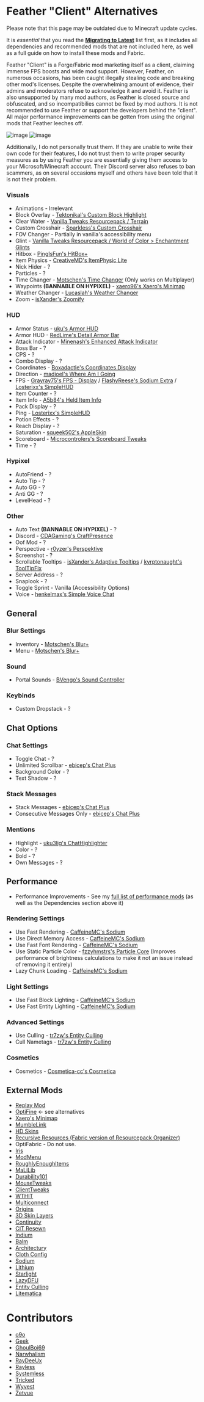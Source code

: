 # Feather "Client" Alternatives

Please note that this page may be outdated due to Minecraft update cycles.

It is *essential* that you read the **[Migrating to Latest](https://alternatives.microcontrollers.dev/latest/migrating)** list first, as it includes all dependencies and recommended mods that are not included here, as well as a full guide on how to install these mods and Fabric.

Feather "Client" is a Forge/Fabric mod marketing itself as a client, claiming immense FPS boosts and wide mod support.
However, Feather, on numerous occasions, has been caught illegally stealing code and breaking other mod's licenses.
Despite the overwhelming amount of evidence, their admins and moderators refuse to acknowledge it and avoid it.
Feather is also unsupported by many mod authors, as Feather is closed source and obfuscated, and so incompatibilies cannot
be fixed by mod authors. It is not recommended to use Feather or support the developers behind the "client". All major
performance improvements can be gotten from using the original mods that Feather leeches off.

![image](https://github.com/user-attachments/assets/ff8c5079-70e6-4d2e-9c40-78d2658338f3)
![image](https://github.com/user-attachments/assets/6c6f396c-ec98-4bb4-8f7d-fd0b751579d4)

Additionally, I do not personally trust them. If they are unable to write their own code for their features, I do not trust
them to write proper security measures as by using Feather you are essentially giving them access to your Microsoft/Minecraft
account. Their Discord server also refuses to ban scammers, as on several occasions myself and others have been told that it
is not their problem.

### Visuals

* Animations - Irrelevant
* Block Overlay - [Tektonikal's Custom Block Highlight](https://modrinth.com/mod/custom-block-highlight)
* Clear Water - [Vanilla Tweaks Resourcepack / Terrain](https://vanillatweaks.net/picker/resource-packs)
* Custom Crosshair - [Sparkless's Custom Crosshair](https://modrinth.com/mod/custom-crosshair-mod)
* FOV Changer - Partially in vanilla's accessibility menu
* Glint - [Vanilla Tweaks Resourcepack / World of Color > Enchantment Glints](https://vanillatweaks.net/picker/resource-packs)
* Hitbox - [PingIsFun's HitBox+](https://modrinth.com/mod/hitboxplus)
* Item Physics - [CreativeMD's ItemPhysic Lite](https://modrinth.com/mod/itemphysic-lite)
* Nick Hider - ?
* Particles - ?
* Time Changer - [Motschen's Time Changer](https://modrinth.com/mod/time-changer) (Only works on Multiplayer)
* Waypoints **(BANNABLE ON HYPIXEL)** - [xaero96's Xaero's Minimap](https://modrinth.com/mod/xaeros-minimap)
* Weather Changer - [Lucaslah's Weather Changer](https://modrinth.com/mod/weather-changer)
* Zoom - [isXander's Zoomify](https://modrinth.com/mod/zoomify)

### HUD

* Armor Status - [uku's Armor HUD](https://modrinth.com/mod/ukus-armor-hud)
* Armor HUD - [RedLime's Detail Armor Bar](https://modrinth.com/mod/detail-armor-bar)
* Attack Indicator - [Minenash's Enhanced Attack Indicator](https://modrinth.com/mod/enhanced-attack-indicator)
* Boss Bar - ?
* CPS - ?
* Combo Display - ?
* Coordinates - [Boxadactle's Coordinates Display](https://modrinth.com/mod/coordinates-display)
* Direction - [madjoel's Where Am I Going](https://modrinth.com/mod/waig)
* FPS - [Grayray75's FPS - Display](https://modrinth.com/mod/fpsdisplay) / [FlashyReese's Sodium Extra](https://modrinth.com/mod/sodium-extra) / [Losterixx's SimpleHUD](https://modrinth.com/mod/simplehud)
* Item Counter - ?
* Item Info - [A5b84's Held Item Info](https://modrinth.com/mod/held-item-info)
* Pack Display - ?
* Ping - [Losterixx's SimpleHUD](https://modrinth.com/mod/simplehud)
* Potion Effects - ?
* Reach Display - ?
* Saturation - [squeek502's AppleSkin](https://modrinth.com/mod/appleskin)
* Scoreboard - [Microcontrolers's Scoreboard Tweaks](https://modrinth.com/mod/scoreboardtweaks)
* Time - ?

### Hypixel

* AutoFriend - ?
* Auto Tip - ?
* Auto GG - ?
* Anti GG - ?
* LevelHead - ?

### Other

* Auto Text **(BANNABLE ON HYPIXEL)** - ?
* Discord - [CDAGaming's CraftPresence](https://modrinth.com/mod/craftpresence)
* Oof Mod - ?
* Perspective - [r0yzer's Perspektive](https://modrinth.com/mod/perspektive)
* Screenshot - ?
* Scrollable Tooltips - [isXander's Adaptive Tooltips](https://modrinth.com/mod/adaptive-tooltips) / [kyrptonaught's ToolTipFix](https://modrinth.com/mod/tooltipfix)
* Server Address - ?
* Snaplook - ?
* Toggle Sprint - Vanilla (Accessibility Options)
* Voice - [henkelmax's Simple Voice Chat](https://modrinth.com/plugin/simple-voice-chat)

## General

### Blur Settings

* Inventory - [Motschen's Blur+](https://modrinth.com/mod/blur-fabric)
* Menu - [Motschen's Blur+](https://modrinth.com/mod/blur-fabric)

### Sound

* Portal Sounds - [BVengo's Sound Controller](https://modrinth.com/mod/sound-controller)

### Keybinds

* Custom Dropstack - ?

## Chat Options

### Chat Settings

* Toggle Chat - ?
* Unlimited Scrollbar - [ebicep's Chat Plus](https://modrinth.com/mod/chat-plus)
* Background Color - ?
* Text Shadow - ?

### Stack Messages

* Stack Messages - [ebicep's Chat Plus](https://modrinth.com/mod/chat-plus)
* Consecutive Messages Only - [ebicep's Chat Plus](https://modrinth.com/mod/chat-plus)

### Mentions

* Highlight - [uku3lig's ChatHighlighter](https://modrinth.com/mod/chathighlighter)
* Color - ?
* Bold - ?
* Own Messages - ?

## Performance

* Performance Improvements - See my [full list of performance mods](https://alternatives.microcontrollers.dev/latest/migrating/#performance)  (as well as the Dependencies section above it)

### Rendering Settings

* Use Fast Rendering - [CaffeineMC's Sodium](https://modrinth.com/mod/sodium)
* Use Direct Memory Access - [CaffeineMC's Sodium](https://modrinth.com/mod/sodium)
* Use Fast Font Rendering - [CaffeineMC's Sodium](https://modrinth.com/mod/sodium)
* Use Static Particle Color - [fzzyhmstrs's Particle Core](https://modrinth.com/mod/particle-core) (Improves performance of brightness calculations to make it not an issue instead of removing it entirely)
* Lazy Chunk Loading - [CaffeineMC's Sodium](https://modrinth.com/mod/sodium)

### Light Settings

* Use Fast Block Lighting - [CaffeineMC's Sodium](https://modrinth.com/mod/sodium)
* Use Fast Entity Lighting - [CaffeineMC's Sodium](https://modrinth.com/mod/sodium)

### Advanced Settings

* Use Culling - [tr7zw's Entity Culling](https://modrinth.com/mod/entityculling)
* Cull Nametags - [tr7zw's Entity Culling](https://modrinth.com/mod/entityculling)

### Cosmetics

* Cosmetics - [Cosmetica-cc's Cosmetica](https://modrinth.com/mod/cosmetica)

## External Mods

* [Replay Mod](https://modrinth.com/mod/replaymod)
* [OptiFine](https://alternatives.microcontrollers.dev/latest/migrating/#optifine-replacements) <- see alternatives
* [Xaero's Minimap](https://modrinth.com/mod/xaeros-minimap)
* [MumbleLink](https://modrinth.com/mod/mumble-link)
* [HD Skins](https://www.hdskins.de)
* [Recursive Resources (Fabric version of Resourcepack Organizer)](https://modrinth.com/mod/recursiveresources)
* OptiFabric - Do not use.
* [Iris](https://modrinth.com/mod/iris)
* [ModMenu](https://modrinth.com/mod/modmenu)
* [RoughlyEnoughItems](https://modrinth.com/mod/rei)
* [MaLiLib](https://www.curseforge.com/minecraft/mc-mods/malilib)
* [Durability101](https://modrinth.com/mod/durability101)
* [MouseTweaks](https://modrinth.com/mod/mouse-tweaks)
* [ClientTweaks](https://modrinth.com/mod/client-tweaks)
* [WTHIT](https://modrinth.com/mod/wthit)
* [Multiconnect](https://modrinth.com/mod/multiconnect)
* [Origins](https://modrinth.com/mod/origins)
* [3D Skin Layers](https://modrinth.com/mod/3dskinlayers)
* [Continuity](https://modrinth.com/mod/continuity)
* [CIT Resewn](https://modrinth.com/mod/cit-resewn)
* [Indium](https://modrinth.com/mod/indium)
* [Balm](https://modrinth.com/mod/balm)
* [Architectury](https://modrinth.com/mod/architectury-api)
* [Cloth Config](https://modrinth.com/mod/cloth-config)
* [Sodium](https://modrinth.com/mod/sodium)
* [Lithium](https://modrinth.com/mod/lithium)
* [Starlight](https://www.modrinth.com/mod/starlight)
* [LazyDFU](https://modrinth.com/mod/lazydfu)
* [Entity Culling](https://modrinth.com/mod/entityculling)
* [Litematica](https://modrinth.com/mod/litematica)

# Contributors

* [o9o](https://www.youtube.com/@o9omc)
* [Geek](https://github.com/GamingGeek)
* [GhoulBoi69](https://github.com/GhoulBoii)
* [Narwhalism](https://www.twitch.tv/narwhalswim)
* [RayDeeUx](https://github.com/RayDeeUx)
* [Rayless](https://github.com/UnderscoreRayless)
* [Systemless](https://github.com/SystemlessDev)
* [Tricked](https://github.com/Tricked-dev)
* [Wyvest](https://github.com/Wyvest)
* [Zetvue](https://zetvue.github.io)
